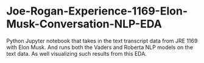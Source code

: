 # Joe-Rogan-Experience-1169-Elon-Musk-Conversation-NLP-EDA
Python Jupyter notebook that takes in the text transcript data from JRE 1169 with Elon Musk. And runs both the Vaders and Roberta NLP models on the text data. As well visualizing such results from this EDA.
